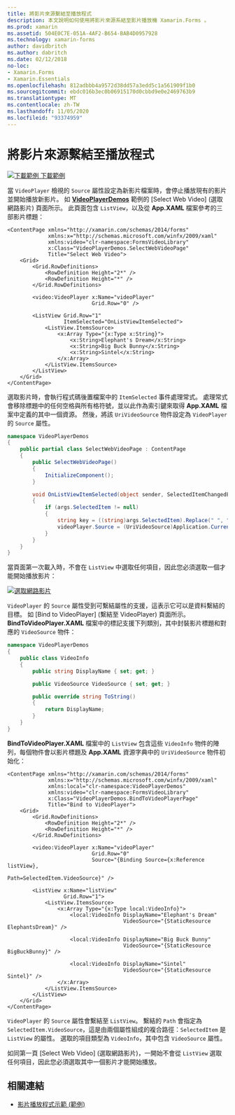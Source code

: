 ```yaml
---
title: 將影片來源繫結至播放程式
description: 本文說明如何使用將影片來源系結至影片播放機 Xamarin.Forms 。
ms.prod: xamarin
ms.assetid: 504E0C7E-051A-4AF2-B654-BAB4D0957928
ms.technology: xamarin-forms
author: davidbritch
ms.author: dabritch
ms.date: 02/12/2018
no-loc:
- Xamarin.Forms
- Xamarin.Essentials
ms.openlocfilehash: 812adbbb4a9572d38dd57a3edd5c1a561909f1b0
ms.sourcegitcommit: ebdc016b3ec0b06915170d0cbbd9e0e2469763b9
ms.translationtype: MT
ms.contentlocale: zh-TW
ms.lasthandoff: 11/05/2020
ms.locfileid: "93374959"
---
```

# <a name="binding-video-sources-to-the-player"></a>將影片來源繫結至播放程式

[![下載範例](~/media/shared/download.png) 下載範例](/samples/xamarin/xamarin-forms-samples/customrenderers-videoplayerdemos)

當 `VideoPlayer` 檢視的 `Source` 屬性設定為新影片檔案時，會停止播放現有的影片並開始播放新影片。 如 [**VideoPlayerDemos**](/samples/xamarin/xamarin-forms-samples/customrenderers-videoplayerdemos) 範例的 [Select Web Video] \(選取網路影片\) 頁面所示。 此頁面包含 `ListView`，以及從 **App.XAML** 檔案參考的三部影片標題：

```xaml
<ContentPage xmlns="http://xamarin.com/schemas/2014/forms"
             xmlns:x="http://schemas.microsoft.com/winfx/2009/xaml"
             xmlns:video="clr-namespace:FormsVideoLibrary"
             x:Class="VideoPlayerDemos.SelectWebVideoPage"
             Title="Select Web Video">
    <Grid>
        <Grid.RowDefinitions>
            <RowDefinition Height="2*" />
            <RowDefinition Height="*" />
        </Grid.RowDefinitions>

        <video:VideoPlayer x:Name="videoPlayer"
                           Grid.Row="0" />

        <ListView Grid.Row="1"
                  ItemSelected="OnListViewItemSelected">
            <ListView.ItemsSource>
                <x:Array Type="{x:Type x:String}">
                    <x:String>Elephant's Dream</x:String>
                    <x:String>Big Buck Bunny</x:String>
                    <x:String>Sintel</x:String>
                </x:Array>
            </ListView.ItemsSource>
        </ListView>
    </Grid>
</ContentPage>
```

選取影片時，會執行程式碼後置檔案中的 `ItemSelected` 事件處理常式。 處理常式會移除標題中的任何空格與所有格符號，並以此作為索引鍵來取得 **App.XAML** 檔案中定義的其中一個資源。 然後，將該 `UriVideoSource` 物件設定為 `VideoPlayer` 的 `Source` 屬性。

```csharp
namespace VideoPlayerDemos
{
    public partial class SelectWebVideoPage : ContentPage
    {
        public SelectWebVideoPage()
        {
            InitializeComponent();
        }

        void OnListViewItemSelected(object sender, SelectedItemChangedEventArgs args)
        {
            if (args.SelectedItem != null)
            {
                string key = ((string)args.SelectedItem).Replace(" ", "").Replace("'", "");
                videoPlayer.Source = (UriVideoSource)Application.Current.Resources[key];
            }
        }
    }
}
```

當頁面第一次載入時，不會在 `ListView` 中選取任何項目，因此您必須選取一個才能開始播放影片：

[![選取網路影片](source-bindings-images/selectwebvideo-small.png "選取網路影片")](source-bindings-images/selectwebvideo-large.png#lightbox "選取網路影片")

`VideoPlayer` 的 `Source` 屬性受到可繫結屬性的支援，這表示它可以是資料繫結的目標。 如 [Bind to VideoPlayer] \(繫結至 VideoPlayer\) 頁面所示。 **BindToVideoPlayer.XAML** 檔案中的標記支援下列類別，其中封裝影片標題和對應的 `VideoSource` 物件：

```csharp
namespace VideoPlayerDemos
{
    public class VideoInfo
    {
        public string DisplayName { set; get; }

        public VideoSource VideoSource { set; get; }

        public override string ToString()
        {
            return DisplayName;
        }
    }
}
```

**BindToVideoPlayer.XAML** 檔案中的 `ListView` 包含這些 `VideoInfo` 物件的陣列，每個物件會以影片標題及 **App.XAML** 資源字典中的 `UriVideoSource` 物件初始化：

```xaml
<ContentPage xmlns="http://xamarin.com/schemas/2014/forms"
             xmlns:x="http://schemas.microsoft.com/winfx/2009/xaml"
             xmlns:local="clr-namespace:VideoPlayerDemos"
             xmlns:video="clr-namespace:FormsVideoLibrary"
             x:Class="VideoPlayerDemos.BindToVideoPlayerPage"
             Title="Bind to VideoPlayer">
    <Grid>
        <Grid.RowDefinitions>
            <RowDefinition Height="2*" />
            <RowDefinition Height="*" />
        </Grid.RowDefinitions>

        <video:VideoPlayer x:Name="videoPlayer"
                           Grid.Row="0"
                           Source="{Binding Source={x:Reference listView},
                                            Path=SelectedItem.VideoSource}" />

        <ListView x:Name="listView"
                  Grid.Row="1">
            <ListView.ItemsSource>
                <x:Array Type="{x:Type local:VideoInfo}">
                    <local:VideoInfo DisplayName="Elephant's Dream"
                                     VideoSource="{StaticResource ElephantsDream}" />

                    <local:VideoInfo DisplayName="Big Buck Bunny"
                                     VideoSource="{StaticResource BigBuckBunny}" />

                    <local:VideoInfo DisplayName="Sintel"
                                     VideoSource="{StaticResource Sintel}" />
                </x:Array>
            </ListView.ItemsSource>
        </ListView>
    </Grid>
</ContentPage>
```

`VideoPlayer` 的 `Source` 屬性會繫結至 `ListView`。 繫結的 `Path` 會指定為 `SelectedItem.VideoSource`，這是由兩個屬性組成的複合路徑：`SelectedItem` 是 `ListView` 的屬性。 選取的項目類型為 `VideoInfo`，其中包含 `VideoSource` 屬性。

如同第一頁 [Select Web Video] \(選取網路影片\)，一開始不會從 `ListView` 選取任何項目，因此您必須選取其中一個影片才能開始播放。

## <a name="related-links"></a>相關連結

- [影片播放程式示範 (範例)](/samples/xamarin/xamarin-forms-samples/customrenderers-videoplayerdemos)